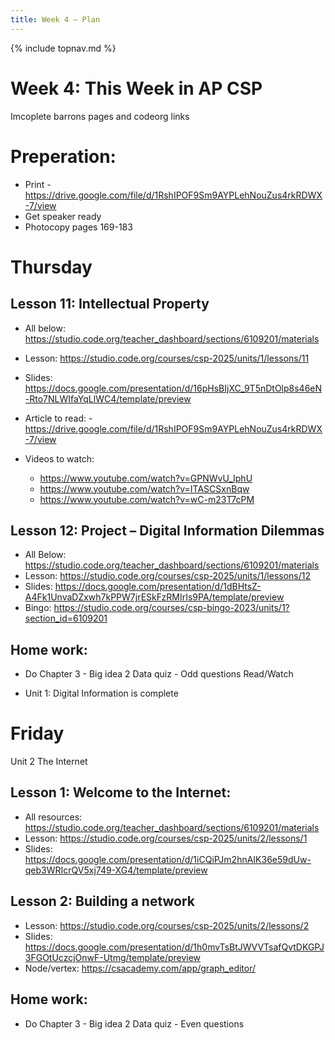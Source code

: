 ```yaml
---
title: Week 4 — Plan
---
```

{% include topnav.md %}

# Week 4: This Week in AP CSP

Imcoplete barrons pages and codeorg links 

 
# Preperation:
- Print - https://drive.google.com/file/d/1RshIPOF9Sm9AYPLehNouZus4rkRDWX-7/view
- Get speaker ready
- Photocopy pages 169-183

# Thursday 
## Lesson 11: Intellectual Property
 - All below: https://studio.code.org/teacher_dashboard/sections/6109201/materials


- Lesson: https://studio.code.org/courses/csp-2025/units/1/lessons/11
- Slides: https://docs.google.com/presentation/d/16pHsBIjXC_9T5nDtOlp8s46eN-Rto7NLWIfaYqLlWC4/template/preview
- Article to read: - https://drive.google.com/file/d/1RshIPOF9Sm9AYPLehNouZus4rkRDWX-7/view
- Videos to watch:
    - https://www.youtube.com/watch?v=GPNWvU_IphU
    - https://www.youtube.com/watch?v=ITASCSxnBqw
    - https://www.youtube.com/watch?v=wC-m23T7cPM

## Lesson 12: Project – Digital Information Dilemmas
- All Below: https://studio.code.org/teacher_dashboard/sections/6109201/materials
- Lesson: https://studio.code.org/courses/csp-2025/units/1/lessons/12
- Slides: https://docs.google.com/presentation/d/1dBHtsZ-A4Fk1UnvaDZxwh7kPPW7jrESkFzRMIrIs9PA/template/preview
- Bingo: https://studio.code.org/courses/csp-bingo-2023/units/1?section_id=6109201



## Home work:
- Do Chapter 3 - Big idea 2 Data quiz  - Odd questions
Read/Watch


- Unit 1: Digital Information is complete

# Friday
Unit 2 The Internet
## Lesson 1: Welcome to the Internet:
- All resources: https://studio.code.org/teacher_dashboard/sections/6109201/materials
- Lesson: https://studio.code.org/courses/csp-2025/units/2/lessons/1
- Slides: https://docs.google.com/presentation/d/1iCQiPJm2hnAIK36e59dUw-qeb3WRIcrQV5xj749-XG4/template/preview

## Lesson 2: Building a network
- Lesson: https://studio.code.org/courses/csp-2025/units/2/lessons/2
- Slides: https://docs.google.com/presentation/d/1h0mvTsBtJWVVTsafQvtDKGPJ3FGOtUczcjOnwF-Utmg/template/preview
- Node/vertex: https://csacademy.com/app/graph_editor/

## Home work:
- Do Chapter 3 - Big idea 2 Data quiz  - Even questions



